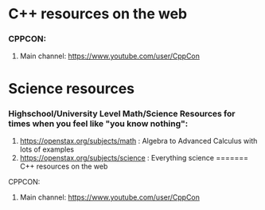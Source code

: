 # C++ resources on the web

### CPPCON:  
1) Main channel: https://www.youtube.com/user/CppCon


# Science resources 
### Highschool/University Level Math/Science Resources for times when you feel like "you know nothing":

1) https://openstax.org/subjects/math : Algebra to Advanced Calculus with lots of examples
2) https://openstax.org/subjects/science : Everything science
=======
C++ resources on the web

CPPCON:  
1) Main channel: https://www.youtube.com/user/CppCon
